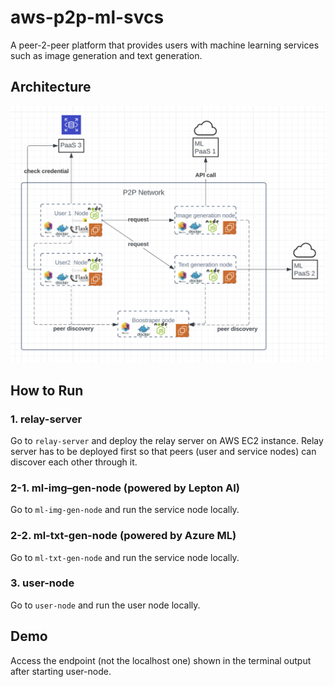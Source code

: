 # aws-p2p-ml-svcs

A peer-2-peer platform that provides users with machine learning services such as image generation and text generation.

## Architecture

![](assets/diagram.png)

## How to Run

### 1. relay-server

Go to `relay-server` and deploy the relay server on AWS EC2 instance. Relay server has to be deployed first so that peers (user and service nodes) can discover each other through it.

### 2-1. ml-img–gen-node (powered by Lepton AI)

Go to `ml-img-gen-node` and run the service node locally.

### 2-2. ml-txt-gen-node (powered by Azure ML)

Go to `ml-txt-gen-node` and run the service node locally.

### 3. user-node

Go to `user-node` and run the user node locally.

## Demo

Access the endpoint (not the localhost one) shown in the terminal output after starting user-node.
